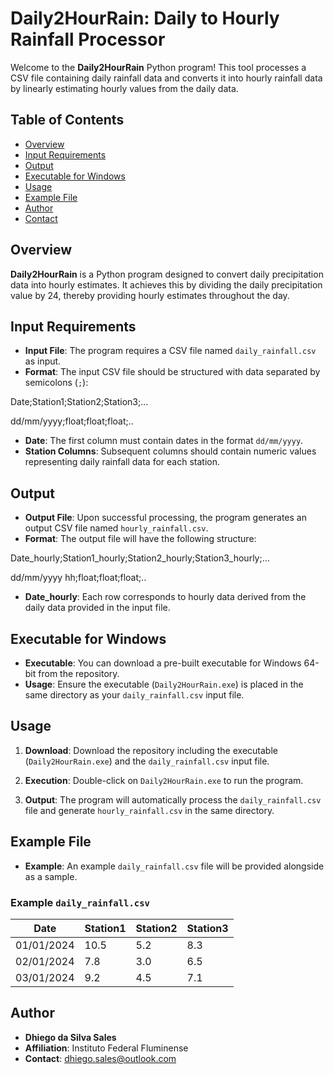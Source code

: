 # Daily2HourRain: Daily to Hourly Rainfall Processor

Welcome to the **Daily2HourRain** Python program! This tool processes a CSV file containing daily rainfall data and converts it into hourly rainfall data by linearly estimating hourly values from the daily data.

## Table of Contents

- [Overview](#overview)
- [Input Requirements](#input-requirements)
- [Output](#output)
- [Executable for Windows](#executable-for-windows)
- [Usage](#usage)
- [Example File](#example-file)
- [Author](#author)
- [Contact](#contact)

## Overview

**Daily2HourRain** is a Python program designed to convert daily precipitation data into hourly estimates. It achieves this by dividing the daily precipitation value by 24, thereby providing hourly estimates throughout the day.

## Input Requirements

- **Input File**: The program requires a CSV file named `daily_rainfall.csv` as input.
- **Format**: The input CSV file should be structured with data separated by semicolons (`;`):

Date;Station1;Station2;Station3;...

dd/mm/yyyy;float;float;float;..


- **Date**: The first column must contain dates in the format `dd/mm/yyyy`.
- **Station Columns**: Subsequent columns should contain numeric values representing daily rainfall data for each station.

## Output

- **Output File**: Upon successful processing, the program generates an output CSV file named `hourly_rainfall.csv`.
- **Format**: The output file will have the following structure:

Date_hourly;Station1_hourly;Station2_hourly;Station3_hourly;...

dd/mm/yyyy hh;float;float;float;..


- **Date_hourly**: Each row corresponds to hourly data derived from the daily data provided in the input file.

## Executable for Windows

- **Executable**: You can download a pre-built executable for Windows 64-bit from the repository.
- **Usage**: Ensure the executable (`Daily2HourRain.exe`) is placed in the same directory as your `daily_rainfall.csv` input file.

## Usage

1. **Download**: Download the repository including the executable (`Daily2HourRain.exe`) and the `daily_rainfall.csv` input file.

2. **Execution**: Double-click on `Daily2HourRain.exe` to run the program.

3. **Output**: The program will automatically process the `daily_rainfall.csv` file and generate `hourly_rainfall.csv` in the same directory.

## Example File

- **Example**: An example `daily_rainfall.csv` file will be provided alongside as a sample.

### Example `daily_rainfall.csv`

| Date       | Station1 | Station2 | Station3 |
|------------|----------|----------|----------|
| 01/01/2024 | 10.5     | 5.2      | 8.3      |
| 02/01/2024 | 7.8      | 3.0      | 6.5      |
| 03/01/2024 | 9.2      | 4.5      | 7.1      |

## Author

- **Dhiego da Silva Sales**
- **Affiliation**: Instituto Federal Fluminense
- **Contact**: dhiego.sales@outlook.com


